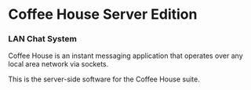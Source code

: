# Coffee House Server Edition
### LAN Chat System

Coffee House is an instant messaging application that operates over any local area network 
via sockets.

This is the server-side software for the Coffee House suite.
